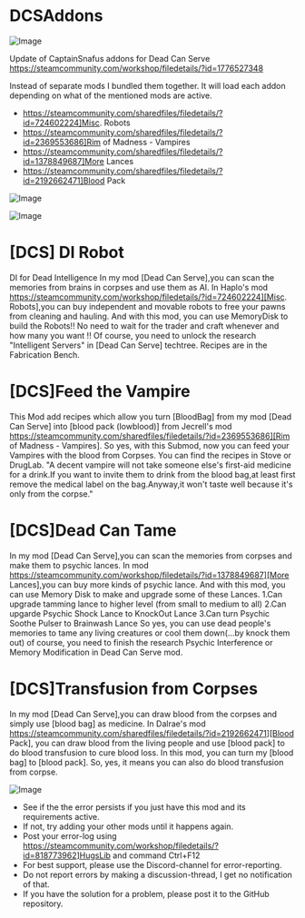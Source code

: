 # DCSAddons

![Image](https://i.imgur.com/buuPQel.png)

Update of CaptainSnafus addons for Dead Can Serve 
https://steamcommunity.com/workshop/filedetails/?id=1776527348

Instead of separate mods I bundled them together. It will load each addon depending on what of the mentioned mods are active.



- https://steamcommunity.com/sharedfiles/filedetails/?id=724602224]Misc. Robots
- https://steamcommunity.com/sharedfiles/filedetails/?id=2369553686]Rim of Madness - Vampires
- https://steamcommunity.com/sharedfiles/filedetails/?id=1378849687]More Lances
- https://steamcommunity.com/sharedfiles/filedetails/?id=2192662471]Blood Pack



![Image](https://i.imgur.com/pufA0kM.png)

	
![Image](https://i.imgur.com/Z4GOv8H.png)

# [DCS] DI Robot

DI for Dead Intelligence
In my mod [Dead Can Serve],you can scan the memories from brains in corpses and use them as AI.
In Haplo's mod https://steamcommunity.com/workshop/filedetails/?id=724602224][Misc. Robots],you can buy independent and movable robots to free your pawns from cleaning and hauling.
And with this mod, you can use MemoryDisk to build the Robots!! No need to wait for the trader and craft whenever and how many you want !!
Of course, you need to unlock the research "Intelligent Servers" in [Dead Can Serve] techtree. Recipes are in the Fabrication Bench.

# [DCS]Feed the Vampire

This Mod add recipes which allow you turn [BloodBag] from my mod [Dead Can Serve] into [blood pack (lowblood)] from Jecrell's mod https://steamcommunity.com/sharedfiles/filedetails/?id=2369553686][Rim of Madness - Vampires].
So yes, with this Submod, now you can feed your Vampires with the blood from Corpses.
You can find the recipes in Stove or DrugLab.
"A decent vampire will not take someone else's first-aid medicine for a drink.If you want to invite them to drink from the blood bag,at least first remove the medical label on the bag.Anyway,it won't taste well because it's only from the corpse."

# [DCS]Dead Can Tame

In my mod [Dead Can Serve],you can scan the memories from corpses and make them to psychic lances.
In mod https://steamcommunity.com/workshop/filedetails/?id=1378849687][More Lances],you can buy more kinds of psychic lance.
And with this mod, you can use Memory Disk to make and upgrade some of these Lances.
1.Can upgrade tamming lance to higher level (from small to medium to all)
2.Can upgarde Psychic Shock Lance to KnockOut Lance
3.Can turn Psychic Soothe Pulser to Brainwash Lance
So yes, you can use dead people's memories to tame any living creatures or cool them down(...by knock them out)
of course, you need to finish the research Psychic Interference or Memory Modification in Dead Can Serve mod.

# [DCS]Transfusion from Corpses

In my mod [Dead Can Serve],you can draw blood from the corpses and simply use [blood bag] as medicine.
In Dalrae's mod https://steamcommunity.com/sharedfiles/filedetails/?id=2192662471][Blood Pack], you can draw blood from the living people and use [blood pack] to do blood transfusion to cure blood loss.
In this mod, you can turn my [blood bag] to [blood pack].
So, yes, it means you can also do blood transfusion from corpse.

![Image](https://i.imgur.com/PwoNOj4.png)



-  See if the the error persists if you just have this mod and its requirements active.
-  If not, try adding your other mods until it happens again.
-  Post your error-log using https://steamcommunity.com/workshop/filedetails/?id=818773962]HugsLib and command Ctrl+F12
-  For best support, please use the Discord-channel for error-reporting.
-  Do not report errors by making a discussion-thread, I get no notification of that.
-  If you have the solution for a problem, please post it to the GitHub repository.




